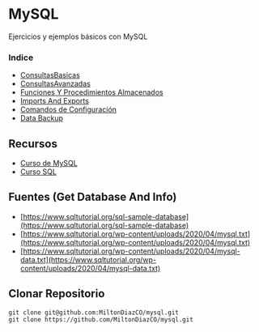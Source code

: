 # MySQL

Ejercicios y ejemplos básicos con MySQL

### Indice  
- [ConsultasBasicas](https://github.com/MiltonDiazCO/MySQL-ConsultasBasicas/blob/main/src/ConsultasBasicas.sql)
- [ConsultasAvanzadas](https://github.com/MiltonDiazCO/MySQL-ConsultasBasicas/blob/main/src/ConsultasAvanzadas.sql)
- [Funciones Y Procedimientos Almacenados](https://github.com/MiltonDiazCO/MySQL-ConsultasBasicas/blob/main/src/FuncionesYProcedimientos.sql)
- [Imports And Exports](https://github.com/MiltonDiazCO/MySQL-ConsultasBasicas/blob/main/src/ImportsExports.sql)
- [Comandos de Configuración](https://github.com/MiltonDiazCO/MySQL-ConsultasBasicas/blob/main/src/ComandosDeConfiguraci%C3%B3n.sql)
- [Data Backup](https://github.com/MiltonDiazCO/MySQL-ConsultasBasicas/tree/main/data_backup)

## Recursos
- [Curso de MySQL](https://www.youtube.com/playlist?list=PL-Mlm_HYjCo-T8_c4cq_Turulaizs4tgj)
- [Curso SQL](https://www.youtube.com/playlist?list=PLU8oAlHdN5Bmx-LChV4K3MbHrpZKefNwn)

## Fuentes (Get Database And Info)
- [https://www.sqltutorial.org/sql-sample-database](https://www.sqltutorial.org/sql-sample-database)
- [https://www.sqltutorial.org/wp-content/uploads/2020/04/mysql.txt](https://www.sqltutorial.org/wp-content/uploads/2020/04/mysql.txt)
- [https://www.sqltutorial.org/wp-content/uploads/2020/04/mysql-data.txt](https://www.sqltutorial.org/wp-content/uploads/2020/04/mysql-data.txt)

## Clonar Repositorio
```git
git clone git@github.com:MiltonDiazCO/mysql.git
git clone https://github.com/MiltonDiazCO/mysql.git
```